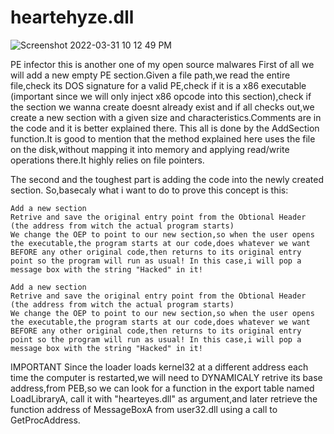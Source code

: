 # heartehyze.dll
![Screenshot 2022-03-31 10 12 49 PM](https://user-images.githubusercontent.com/102240206/161180998-afb1a6b3-d7e0-4ade-a39b-a6955d70f536.png)

PE infector
this is another one of my open source malwares
First of all we will add a new empty PE section.Given a file path,we read the entire file,check its DOS signature for a valid PE,check if it is a x86 executable (important since we will only inject x86 opcode into this section),check if the section we wanna create doesnt already exist and if all checks out,we create a new section with a given size and characteristics.Comments are in the code and it is better explained there.
This all is done by the AddSection function.It is good to mention that the method explained here uses the file on the disk,without mapping it into memory and applying read/write operations there.It highly relies on file pointers.

The second and the toughest part is adding the code into the newly created section.
So,basecaly what i want to do to prove this concept is this:

    Add a new section
    Retrive and save the original entry point from the Obtional Header (the address from witch the actual program starts)
    We change the OEP to point to our new section,so when the user opens the executable,the program starts at our code,does whatever we want BEFORE any other original code,then returns to its original entry point so the program will run as usual! In this case,i will pop a message box with the string "Hacked" in it!

    Add a new section
    Retrive and save the original entry point from the Obtional Header (the address from witch the actual program starts)
    We change the OEP to point to our new section,so when the user opens the executable,the program starts at our code,does whatever we want BEFORE any other original code,then returns to its original entry point so the program will run as usual! In this case,i will pop a message box with the string "Hacked" in it!

IMPORTANT
Since the loader loads kernel32 at a different address each time the computer is restarted,we will need to DYNAMICALY retrive its base address,from PEB,so we can look for a function in the export table named LoadLibraryA, call it with "hearteyes.dll" as argument,and later retrieve the function address of MessageBoxA from user32.dll using a call to GetProcAddress.

